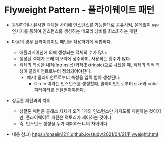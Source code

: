 # Flyweight Pattern - 플라이웨이트 패턴

- 동일하거나 유사한 객체들 사이에 인스턴스를 가능한대로 공유시켜, 쓸데없이 ```new``` 연사자를 통하여 인스턴스를 생성하는 
  메모리 낭비를 최소화하는 패턴


- 다음의 경우 플라이웨이트 패턴을 적용하기에 적합하다.
  - 애플리케이션에 의해 생성되는 객체의 수가 많다.
  - 생성된 객체가 오래 메모리에 상주하며, 사용되는 횟수가 많다.
  - 객체의 특성을 내적(Intrinsic)/외적(Extrinsic)으로 나눴을 때, 객체의 외적 특성이 클라이언트로부터 정의되어야한다.
    - 예시) 클라이언트로부터 속성을 입력 받아 생성된다. 
      - Circle 이라는 인스턴스를 생성할때, 클라이언트로부터 size와 color 파라미터를 전달받아야한다.
  

- 싱글톤 패턴과의 차이
  - 싱글톤 패턴은 클래스 자체가 오직 1개의 인스턴스만 가지도록 제한하는 것이지만, 플라이웨이트 패턴은 팩토리가 제어하는 것이다.
  - 즉, 인스턴스 생성을 누가 제어하느냐의 차이이다.



- 내용 참고) https://chaelin1211.github.io/study/2021/04/21/Flyweight.html